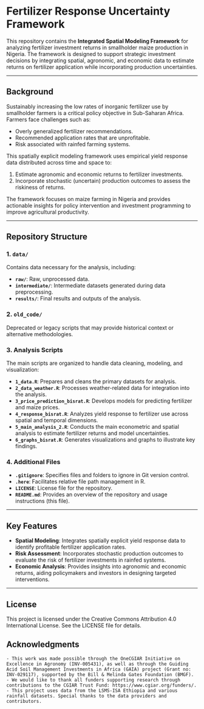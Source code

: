 
# Fertilizer Response Uncertainty Framework

This repository contains the **Integrated Spatial Modeling Framework** for analyzing fertilizer investment returns in smallholder maize production in Nigeria. The framework is designed to support strategic investment decisions by integrating spatial, agronomic, and economic data to estimate returns on fertilizer application while incorporating production uncertainties.

---

## Background

Sustainably increasing the low rates of inorganic fertilizer use by smallholder farmers is a critical policy objective in Sub-Saharan Africa. Farmers face challenges such as:
- Overly generalized fertilizer recommendations.
- Recommended application rates that are unprofitable.
- Risk associated with rainfed farming systems.

This spatially explicit modeling framework uses empirical yield response data distributed across time and space to:
1. Estimate agronomic and economic returns to fertilizer investments.
2. Incorporate stochastic (uncertain) production outcomes to assess the riskiness of returns.

The framework focuses on maize farming in Nigeria and provides actionable insights for policy intervention and investment programming to improve agricultural productivity.

---

## Repository Structure

### 1. `data/`
Contains data necessary for the analysis, including:
- **`raw/`**: Raw, unprocessed data.
- **`intermediate/`**: Intermediate datasets generated during data preprocessing.
- **`results/`**: Final results and outputs of the analysis.

### 2. `old_code/`
Deprecated or legacy scripts that may provide historical context or alternative methodologies.

### 3. Analysis Scripts
The main scripts are organized to handle data cleaning, modeling, and visualization:

- **`1_data.R`**: Prepares and cleans the primary datasets for analysis.
- **`2_data_weather.R`**: Processes weather-related data for integration into the analysis.
- **`3_price_prediction_bisrat.R`**: Develops models for predicting fertilizer and maize prices.
- **`4_response_bisrat.R`**: Analyzes yield response to fertilizer use across spatial and temporal dimensions.
- **`5_main_analysis_2.R`**: Conducts the main econometric and spatial analysis to estimate fertilizer returns and model uncertainties.
- **`6_graphs_bisrat.R`**: Generates visualizations and graphs to illustrate key findings.

### 4. Additional Files
- **`.gitignore`**: Specifies files and folders to ignore in Git version control.
- **`.here`**: Facilitates relative file path management in R.
- **`LICENSE`**: License file for the repository.
- **`README.md`**: Provides an overview of the repository and usage instructions (this file).

---

## Key Features

- **Spatial Modeling**: Integrates spatially explicit yield response data to identify profitable fertilizer application rates.
- **Risk Assessment**: Incorporates stochastic production outcomes to evaluate the risk of fertilizer investments in rainfed systems.
- **Economic Analysis**: Provides insights into agronomic and economic returns, aiding policymakers and investors in designing targeted interventions.

---


## License
This project is licensed under the Creative Commons Attribution 4.0 International License. See the LICENSE file for details.

## Acknowledgments
    - This work was made possible through the OneCGIAR Initiative on Excellence in Agronomy (INV-005431), as well as through the Guiding Acid Soil Management Investments in Africa (GAIA) project (Grant no: INV-029117), supported by the Bill & Melinda Gates Foundation (BMGF). 
    - We would like to thank all funders supporting research through contributions to the CGIAR Trust Fund: https://www.cgiar.org/funders/.
    - This project uses data from the LSMS-ISA Ethiopia and various rainfall datasets. Special thanks to the data providers and contributors.